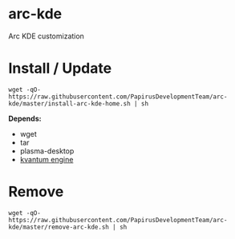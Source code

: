 # arc-kde
Arc KDE customization

# Install / Update
```
wget -qO- https://raw.githubusercontent.com/PapirusDevelopmentTeam/arc-kde/master/install-arc-kde-home.sh | sh
```
**Depends:**
- wget
- tar
- plasma-desktop
- [kvantum engine](https://github.com/tsujan/Kvantum/tree/master/Kvantum)

# Remove
```
wget -qO- https://raw.githubusercontent.com/PapirusDevelopmentTeam/arc-kde/master/remove-arc-kde.sh | sh
```
